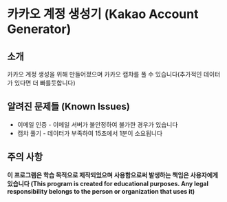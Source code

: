# 카카오 계정 생성기 (Kakao Account Generator)

## 소개
카카오 계정 생성을 위해 만들어졌으며 카카오 캡챠를 풀 수 있습니다(추가적인 데이터가 있다면 더 빠를듯합니다)

## 알려진 문제들 (Known Issues)
- 이메일 인증 - 이메일 서버가 불안정하여 불가한 경우가 있습니다
- 캡챠 풀기 - 데이터가 부족하여 15초에서 1분이 소요됩니다

## 주의 사항
**이 프로그램은 학습 목적으로 제작되었으며 사용함으로써 발생하는 책임은 사용자에게 있습니다 (This program is created for educational purposes. Any legal responsibility belongs to the person or organization that uses it)**
